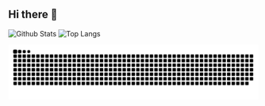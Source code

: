 ## Hi there 👋

<!--
**didi514354875/didi514354875** is a ✨ _special_ ✨ repository because its `README.md` (this file) appears on your GitHub profile.

Here are some ideas to get you started:

- 🔭 I’m currently working on ...
- 🌱 I’m currently learning ...
- 👯 I’m looking to collaborate on ...
- 🤔 I’m looking for help with ...
- 💬 Ask me about ...
- 📫 How to reach me: ...
- 😄 Pronouns: ...
- ⚡ Fun fact: ...
-->
![Github Stats](https://github-readme-stats.vercel.app/api?username=didi514354875&show_icons=true&theme=dark&count_private=true)
![Top Langs](https://github-readme-stats.vercel.app/api/top-langs/?username=didi514354875&layout=compact&theme=tokyonight)

<picture>
  <source media="(prefers-color-scheme: dark)" srcset="https://raw.githubusercontent.com/didi514354875/didi514354875/output/github-contribution-grid-snake-dark.svg">
  <source media="(prefers-color-scheme: light)" srcset="https://raw.githubusercontent.com/didi514354875/didi514354875/output/github-contribution-grid-snake.svg">
  <img alt="github contribution grid snake animation" src="https://raw.githubusercontent.com/didi514354875/didi514354875/output/github-contribution-grid-snake.svg">
</picture>
